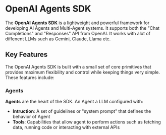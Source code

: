 # OpenAI Agents SDK
The **OpenAI Agents SDK** is a lightweight and powerful framework for developing AI Agents and Multi-Agent systems. It supports both the "Chat Completions" and "Responses" API from OpenAI. It works with alot of diffenent LLMs such as Gemini, Claude, Llama etc. 

## Key Features
The OpenAI Agents SDK is built with a small set of core primitives that provides maximum flexibility and control while keeping things very simple. These features include:

### Agents 
**Agents** are the heart of the SDK. An Agent a LLM configured with:
- **Intruction**: A set of guidelines or "system prompt" that defines the behavior of Agent
- **Tools**: Capabilities that allow agent to perform actions such as fetching data, running code or interacting with external APIs


